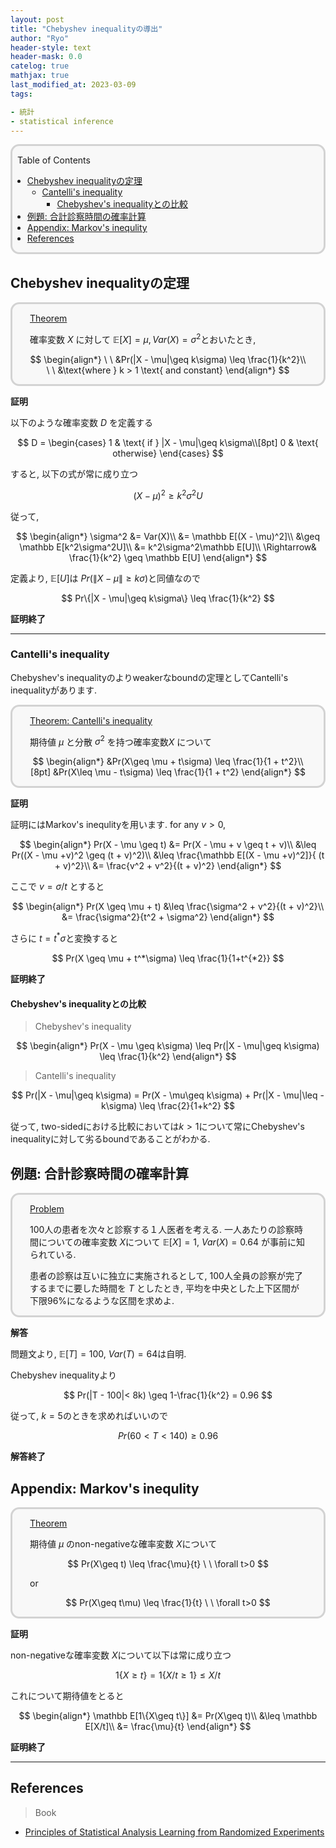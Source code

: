 ```yaml
---
layout: post
title: "Chebyshev inequalityの導出"
author: "Ryo"
header-style: text
header-mask: 0.0
catelog: true
mathjax: true
last_modified_at: 2023-03-09
tags:

- 統計
- statistical inference
---
```


<div style='border-radius: 1em; border-style:solid; border-color:#D3D3D3; background-color:#F8F8F8'>
<p class="h4">&nbsp;&nbsp;Table of Contents</p>
<!-- START doctoc generated TOC please keep comment here to allow auto update -->
<!-- DON'T EDIT THIS SECTION, INSTEAD RE-RUN doctoc TO UPDATE -->

- [Chebyshev inequalityの定理](#chebyshev-inequality%E3%81%AE%E5%AE%9A%E7%90%86)
  - [Cantelli's inequality](#cantellis-inequality)
    - [Chebyshev's inequalityとの比較](#chebyshevs-inequality%E3%81%A8%E3%81%AE%E6%AF%94%E8%BC%83)
- [例題: 合計診察時間の確率計算](#%E4%BE%8B%E9%A1%8C-%E5%90%88%E8%A8%88%E8%A8%BA%E5%AF%9F%E6%99%82%E9%96%93%E3%81%AE%E7%A2%BA%E7%8E%87%E8%A8%88%E7%AE%97)
- [Appendix: Markov's inequlity](#appendix-markovs-inequlity)
- [References](#references)

<!-- END doctoc generated TOC please keep comment here to allow auto update -->

</div>

## Chebyshev inequalityの定理

<div style='padding-left: 2em; padding-right: 2em; border-radius: 1em; border-style:solid; border-color:#D3D3D3; background-color:#F8F8F8'>
<p class="h4"><ins>Theorem</ins></p>

確率変数 $X$ に対して $\mathbb E[X] = \mu, Var(X) = \sigma^2$とおいたとき,

$$
\begin{align*}
\ \ &Pr(|X - \mu|\geq k\sigma) \leq \frac{1}{k^2}\\
\ \ &\text{where } k > 1 \text{ and constant}
\end{align*}
$$


</div>

**証明**

以下のような確率変数 $D$ を定義する

$$
D = \begin{cases}
1 & \text{ if } |X - \mu|\geq k\sigma\\[8pt]
0 & \text{ otherwise}
\end{cases}
$$

すると, 以下の式が常に成り立つ

$$
(X - \mu)^2 \geq k^2\sigma^2U
$$

従って, 

$$
\begin{align*}
\sigma^2 &= Var(X)\\
         &= \mathbb E[(X - \mu)^2]\\
         &\geq \mathbb E[k^2\sigma^2U]\\
         &= k^2\sigma^2\mathbb E[U]\\
\Rightarrow& \frac{1}{k^2} \geq  \mathbb E[U]
\end{align*}
$$

定義より, $\mathbb E[U]$は $Pr(\|X - \mu\| \geq k\sigma)$と同値なので

$$
Pr\{|X - \mu|\geq k\sigma\} \leq \frac{1}{k^2}
$$

**証明終了**

---

### Cantelli's inequality

Chebyshev's inequalityのよりweakerなboundの定理としてCantelli's inequalityがあります.

<div style='padding-left: 2em; padding-right: 2em; border-radius: 1em; border-style:solid; border-color:#D3D3D3; background-color:#F8F8F8'>
<p class="h4"><ins>Theorem: Cantelli's inequality</ins></p>

期待値 $\mu$ と分散 $\sigma^2$ を持つ確率変数$X$ について

$$
\begin{align*}
&Pr(X\geq \mu + t\sigma) \leq \frac{1}{1 + t^2}\\[8pt]
&Pr(X\leq \mu - t\sigma) \leq \frac{1}{1 + t^2}
\end{align*}
$$

</div>

**証明**

証明にはMarkov's inequlityを用います. for any $v>0$, 

$$
\begin{align*}
Pr(X - \mu \geq t) &= Pr(X - \mu + v \geq t + v)\\
                   &\leq Pr((X - \mu +v)^2 \geq (t + v)^2)\\
                   &\leq \frac{\mathbb E[(X - \mu +v)^2]}{ (t + v)^2}\\
                   &= \frac{v^2 + v^2}{(t + v)^2}
\end{align*}
$$

ここで $v = \sigma/t$ とすると

$$
\begin{align*}
Pr(X \geq \mu + t) &\leq \frac{\sigma^2 + v^2}{(t + v)^2}\\
                           &= \frac{\sigma^2}{t^2 + \sigma^2}
\end{align*}
$$

さらに $t = t^*\sigma$と変換すると

$$
Pr(X \geq \mu + t^*\sigma) \leq \frac{1}{1+t^{*2}}
$$

**証明終了**



#### Chebyshev's inequalityとの比較

> Chebyshev's inequality

$$
\begin{align*}
Pr(X - \mu \geq k\sigma) \leq Pr(|X - \mu|\geq k\sigma) \leq \frac{1}{k^2}
\end{align*}
$$

> Cantelli's inequality

$$
Pr(|X - \mu|\geq k\sigma) = Pr(X - \mu\geq k\sigma) + Pr(|X - \mu|\leq -k\sigma) \leq \frac{2}{1+k^2}
$$

従って, two-sidedにおける比較においては$k>1$について常にChebyshev's inequalityに対して劣るboundであることがわかる.


## 例題: 合計診察時間の確率計算

<div style='padding-left: 2em; padding-right: 2em; border-radius: 1em; border-style:solid; border-color:#D3D3D3; background-color:#F8F8F8'>
<p class="h4"><ins>Problem</ins></p>

100人の患者を次々と診察する１人医者を考える. 一人あたりの診察時間についての確率変数 $X$について
$\mathbb E[X] = 1$, $Var(X) = 0.64$ が事前に知られている.

患者の診察は互いに独立に実施されるとして, 100人全員の診察が完了するまでに要した時間を $T$ としたとき, 
平均を中央とした上下区間が下限96%になるような区間を求めよ.

</div>

**解答**

問題文より, $\mathbb E[T] = 100$, $Var(T) = 64$は自明.

Chebyshev inequalityより

$$
Pr(|T - 100|< 8k) \geq 1-\frac{1}{k^2} = 0.96
$$

従って, $k=5$のときを求めればいいので

$$
Pr(60 < T < 140) \geq 0.96
$$




**解答終了**



## Appendix: Markov's inequlity

<div style='padding-left: 2em; padding-right: 2em; border-radius: 1em; border-style:solid; border-color:#D3D3D3; background-color:#F8F8F8'>
<p class="h4"><ins>Theorem </ins></p>

期待値 $\mu$ のnon-negativeな確率変数 $X$について

$$
Pr(X\geq t) \leq \frac{\mu}{t} \  \ \forall t>0
$$

or

$$
Pr(X\geq t\mu) \leq \frac{1}{t} \  \ \forall t>0
$$

</div>

**証明**

non-negativeな確率変数 $X$について以下は常に成り立つ

$$
1\{X\geq t\} = 1\{X/t\geq 1\} \leq X/t
$$

これについて期待値をとると

$$
\begin{align*}
\mathbb E[1\{X\geq t\}] &= Pr(X\geq t)\\
                        &\leq \mathbb E[X/t]\\
                        &= \frac{\mu}{t}
\end{align*}
$$


**証明終了**

---


## References

> Book

- [Principles of Statistical Analysis Learning from Randomized Experiments](https://www.cambridge.org/core/books/principles-of-statistical-analysis/74C6545BBEF83D5E41C48BA11756032C)